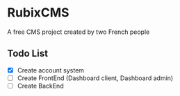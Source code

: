 # RubixCMS
A free CMS project created by two French people

## Todo List
- [x] Create account system
- [ ] Create FrontEnd (Dashboard client, Dashboard admin)
- [ ] Create BackEnd

